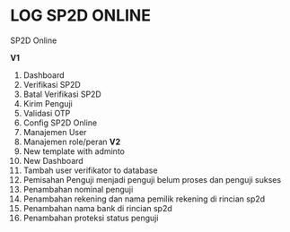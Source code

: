 # LOG SP2D ONLINE
SP2D Online

**V1**
1. Dashboard
2. Verifikasi SP2D
3. Batal Verifikasi SP2D
4. Kirim Penguji
5. Validasi OTP
6. Config SP2D Online
7. Manajemen User
8. Manajemen role/peran
**V2**
1. New template with adminto
2. New Dashboard
3. Tambah user verifikator to database
4. Pemisahan Penguji menjadi penguji belum proses dan penguji sukses
5. Penambahan nominal penguji
6. Penambahan rekening dan nama pemilik rekening di rincian sp2d
7. Penambahan nama bank di rincian sp2d
8. Penambahan proteksi status penguji
